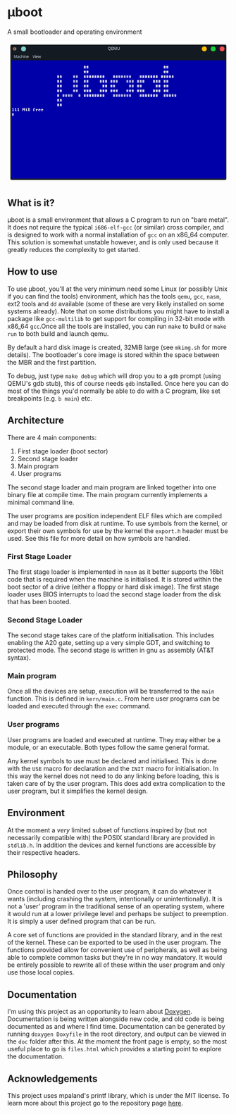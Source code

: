 # μboot
A small bootloader and operating environment

![μboot on boot](.images/microboot_1.png)

## What is it?

μboot is a small environment that allows a C program to run on "bare metal". It
does not require the typical `i686-elf-gcc` (or similar) cross compiler, and is
designed to work with a normal installation of `gcc` on an x86_64 computer. This
solution is somewhat unstable however, and is only used because it greatly
reduces the complexity to get started.

## How to use

To use μboot, you'll at the very minimum need some Linux (or possibly Unix if
you can find the tools) environment, which has the tools `qemu`, `gcc`, `nasm`,
ext2 tools and `dd` available (some of these are very likely installed on some
systems already). Note that on some distributions you might have to install a
package like `gcc-multilib` to get support for compiling in 32-bit mode with
x86_64 `gcc`.Once all the tools are installed, you can run `make` to build or
`make run` to both build and launch qemu.

By default a hard disk image is created, 32MiB large (see `mkimg.sh` for more
details). The bootloader's core image is stored within the space between the MBR
and the first partition.

To debug, just type `make debug` which will drop you to a `gdb` prompt (using
QEMU's gdb stub), this of course needs `gdb` installed. Once here you can do
most of the things you'd normally be able to do with a C program, like set
breakpoints (e.g. `b main`) etc.

## Architecture

There are 4 main components:

 1. First stage loader (boot sector)
 2. Second stage loader
 3. Main program
 4. User programs

The second stage loader and main program are linked together into one binary
file at compile time. The main program currently implements a minimal command
line.

The user programs are position independent ELF files which are compiled
and may be loaded from disk at runtime. To use symbols from the kernel, or export
their own symbols for use by the kernel the `export.h` header must be used. See
this file for more detail on how symbols are handled.

### First Stage Loader

The first stage loader is implemented in `nasm` as it better supports the 16bit
code that is required when the machine is initialised. It is stored within the
boot sector of a drive (either a floppy or hard disk image). The first stage
loader uses BIOS interrupts to load the second stage loader from the disk that
has been booted.

### Second Stage Loader

The second stage takes care of the platform initialisation. This includes
enabling the A20 gate, setting up a very simple GDT, and switching to protected
mode. The second stage is written in gnu `as` assembly (AT&T syntax).

### Main program

Once all the devices are setup, execution will be transferred to the `main`
function. This is defined in `kern/main.c`. From here user programs can be
loaded and executed through the `exec` command.

### User programs

User programs are loaded and executed at runtime. They may either be a module,
or an executable. Both types follow the same general format.

Any kernel symbols to use must be declared and initialised. This is done with
the `USE` macro for declaration and the `INIT` macro for initialisation. In this
way the kernel does not need to do any linking before loading, this is taken
care of by the user program. This does add extra complication to the user
program, but it simplifies the kernel design.

## Environment

At the moment a _very_ limited subset of functions inspired by (but not
necessarily compatible with) the POSIX standard library are provided in
`stdlib.h`. In addition the devices and kernel functions are accessible by their
respective headers.

## Philosophy

Once control is handed over to the user program, it can do whatever it wants
(including crashing the system, intentionally or unintentionally). It is not a
'user' program in the traditional sense of an operating system, where it would
run at a lower privilege level and perhaps be subject to preemption. It is
simply a user defined program that can be run.

A core set of functions are provided in the standard library, and in the rest of
the kernel. These can be exported to be used in the user program. The functions
provided allow for convenient use of peripherals, as well as being able to
complete common tasks but they're in no way mandatory. It would be entirely
possible to rewrite all of these within the user program and only use those
local copies.

## Documentation

I'm using this project as an opportunity to learn about
[Doxygen](https://www.doxygen.nl). Documentation is being written alongside new
code, and old code is being documented as and where I find time. Documentation
can be generated by running `doxygen Doxyfile` in the root directory, and output
can be viewed in the `doc` folder after this. At the moment the front page is
empty, so the most useful place to go is `files.html` which provides a starting
point to explore the documentation.

## Acknowledgements

This project uses mpaland's printf library, which is under the MIT license. To
learn more about this project go to the repository page
[here](https://github.com/mpaland/printf).

